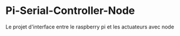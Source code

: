# Pi-Serial-Controller-Node
Le projet d'interface entre le raspberry pi et les actuateurs avec node
